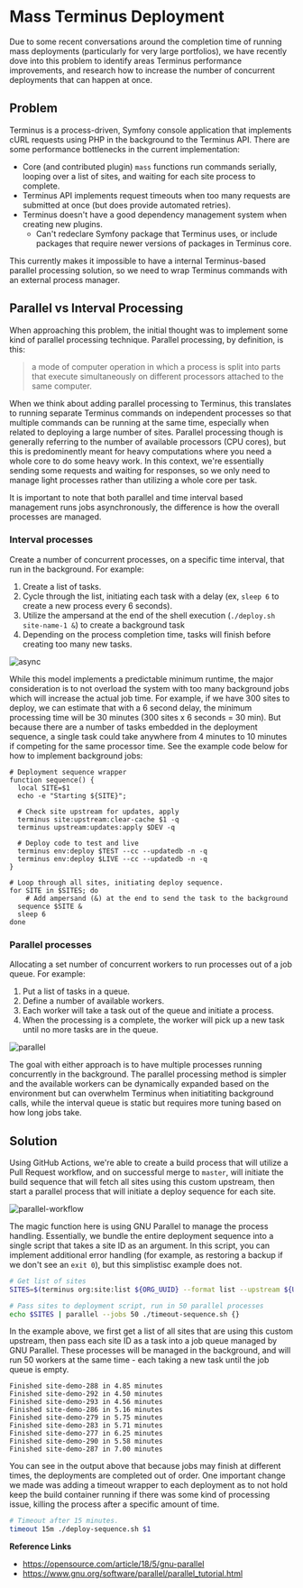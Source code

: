 # Mass Terminus Deployment

Due to some recent conversations around the completion time of running mass deployments (particularly for very large portfolios), we have recently dove into this problem to identify areas Terminus performance improvements, and research how to increase the number of concurrent deployments that can happen at once.

## Problem
Terminus is a process-driven, Symfony console application that implements cURL requests using PHP in the background to the Terminus API. There are some performance bottlenecks in the current implementation:

- Core (and contributed plugin) `mass` functions run commands serially, looping over a list of sites, and waiting for each site process to complete.
- Terminus API implements request timeouts when too many requests are submitted at once (but does provide automated retries).
- Terminus doesn't have a good dependency management system when creating new plugins.
  - Can't redeclare Symfony package that Terminus uses, or include packages that require newer versions of packages in Terminus core.

This currently makes it impossible to have a internal Terminus-based parallel processing solution, so we need to wrap Terminus commands with an external process manager.

## Parallel vs Interval Processing

When approaching this problem, the initial thought was to implement some kind of parallel processing technique. Parallel processing, by definition, is this:

> a mode of computer operation in which a process is split into parts that execute simultaneously on different processors attached to the same computer.

When we think about adding parallel processing to Terminus, this translates to running separate Terminus commands on independent processes so that multiple commands can be running at the same time, especially when related to deploying a large number of sites. Parallel processing though is generally referring to the number of available processors (CPU cores), but this is predominently meant for heavy computations where you need a whole core to do some heavy work. In this context, we're essentially sending some requests and waiting for responses, so we only need to manage light processes rather than utilizing a whole core per task.

It is important to note that both parallel and time interval based management runs jobs asynchronously, the difference is how the overall processes are managed.

### Interval processes

Create a number of concurrent processes, on a specific time interval, that run in the background. For example:

1. Create a list of tasks.
2. Cycle through the list, initiating each task with a delay (ex, `sleep 6` to create a new process every 6 seconds).
3. Utilize the ampersand at the end of the shell execution (`./deploy.sh site-name-1 &`) to create a background task
4. Depending on the process completion time, tasks will finish before creating too many new tasks.

![async](/Users/kyletaylor/Downloads/async.gif)

While this model implements a predictable minimum runtime, the major consideration is to not overload the system with too many background jobs which will increase the actual job time. For example, if we have 300 sites to deploy, we can estimate that with a 6 second delay, the minimum processing time will be 30 minutes (300 sites x 6 seconds = 30 min). But because there are a number of tasks embedded in the deployment sequence, a single task could take anywhere from 4 minutes to 10 minutes if competing for the same processor time. See the example code below for how to implement background jobs:

```
# Deployment sequence wrapper
function sequence() {
  local SITE=$1
  echo -e "Starting ${SITE}";

  # Check site upstream for updates, apply
  terminus site:upstream:clear-cache $1 -q
  terminus upstream:updates:apply $DEV -q

  # Deploy code to test and live
  terminus env:deploy $TEST --cc --updatedb -n -q
  terminus env:deploy $LIVE --cc --updatedb -n -q
}

# Loop through all sites, initiating deploy sequence.
for SITE in $SITES; do
	# Add ampersand (&) at the end to send the task to the background
  sequence $SITE &
  sleep 6
done
```



### Parallel processes

Allocating a set number of concurrent workers to run processes out of a job queue. For example:

1. Put a list of tasks in a queue.
2. Define a number of available workers.
3. Each worker will take a task out of the queue and initiate a process.
4. When the processing is a complete, the worker will pick up a new task until no more tasks are in the queue.

![parallel](/Users/kyletaylor/Downloads/parallel.gif)

The goal with either approach is to have multiple processes running concurrently in the background. The parallel processing method is simpler and the available workers can be dynamically expanded based on the environment but can overwhelm Terminus when initiatiting background calls, while the interval queue is static but requires more tuning based on how long jobs take.

## Solution

Using GitHub Actions, we're able to create a build process that will utilize a Pull Request workflow, and on successful merge to `master`, will initiate the build sequence that will fetch all sites using this custom upstream, then start a parallel process that will initiate a deploy sequence for each site.

![parallel-workflow](/Users/kyletaylor/Downloads/parallel-workflow.jpeg)

The magic function here is using GNU Parallel to manage the process handling. Essentially, we bundle the entire deployment sequence into a single script that takes a site ID as an argument. In this script, you can implement additional error handling (for example, as restoring a backup if we don't see an `exit 0`), but this simplistisc example does not.

```bash
# Get list of sites
SITES=$(terminus org:site:list ${ORG_UUID} --format list --upstream ${UPSTREAM_UUID} --field name | sort -V)

# Pass sites to deployment script, run in 50 parallel processes
echo $SITES | parallel --jobs 50 ./timeout-sequence.sh {}
```

In the example above, we first get a list of all sites that are using this custom upstream, then pass each site ID as a task into a job queue managed by GNU Parallel. These processes will be managed in the background, and will run 50 workers at the same time - each taking a new task until the job queue is empty.

```shell
Finished site-demo-288 in 4.85 minutes
Finished site-demo-292 in 4.50 minutes
Finished site-demo-293 in 4.56 minutes
Finished site-demo-286 in 5.16 minutes
Finished site-demo-279 in 5.75 minutes
Finished site-demo-283 in 5.71 minutes
Finished site-demo-277 in 6.25 minutes
Finished site-demo-290 in 5.58 minutes
Finished site-demo-287 in 7.00 minutes
```

You can see in the output above that because jobs may finish at different times, the deployments are completed out of order. One important change we made was adding a timeout wrapper to each deployment as to not hold keep the build container running if there was some kind of processing issue, killing the process after a specific amount of time.

```bash
# Timeout after 15 minutes.
timeout 15m ./deploy-sequence.sh $1
```



**Reference Links**

 - https://opensource.com/article/18/5/gnu-parallel
 - https://www.gnu.org/software/parallel/parallel_tutorial.html